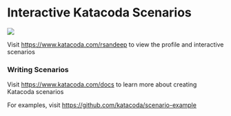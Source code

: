 # Interactive Katacoda Scenarios

[![](http://shields.katacoda.com/katacoda/rsandeep/count.svg)](https://www.katacoda.com/rsandeep "Get your profile on Katacoda.com")

Visit https://www.katacoda.com/rsandeep to view the profile and interactive scenarios

### Writing Scenarios
Visit https://www.katacoda.com/docs to learn more about creating Katacoda scenarios

For examples, visit https://github.com/katacoda/scenario-example

